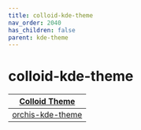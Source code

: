 ```yaml
---
title: colloid-kde-theme
nav_order: 2040
has_children: false
parent: kde-theme
---
```



# colloid-kde-theme

| [Colloid Theme](https://samwhelp.github.io/note-about-theme/read/desktop-theme/themes/colloid-theme.html) |
| --- |
| [orchis-kde-theme](https://github.com/vinceliuice/Colloid-kde) |
